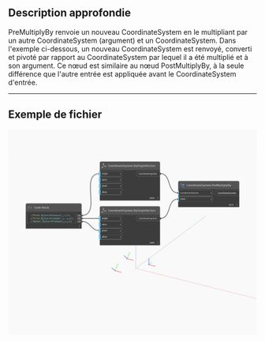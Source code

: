 ## Description approfondie
PreMultiplyBy renvoie un nouveau CoordinateSystem en le multipliant par un autre CoordinateSystem (argument) et un CoordinateSystem. Dans l'exemple ci-dessous, un nouveau CoordinateSystem est renvoyé, converti et pivoté par rapport au CoordinateSystem par lequel il a été multiplié et à son argument. Ce nœud est similaire au nœud PostMultiplyBy, à la seule différence que l'autre entrée est appliquée avant le CoordinateSystem d'entrée.
___
## Exemple de fichier

![PreMultiplyBy](./Autodesk.DesignScript.Geometry.CoordinateSystem.PreMultiplyBy_img.jpg)

